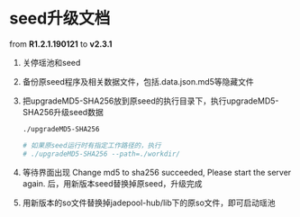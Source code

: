 # seed升级文档

from  **R1.2.1.190121** to  **v2.3.1**

1. 关停瑶池和seed
3. 备份原seed程序及相关数据文件，包括.data.json.md5等隐藏文件

2. 把upgradeMD5-SHA256放到原seed的执行目录下，执行upgradeMD5-SHA256升级seed数据

   ```bash
   ./upgradeMD5-SHA256
   
   # 如果原seed运行时有指定工作路径的，执行
   # ./upgradeMD5-SHA256 --path=./workdir/
   ```
   
3. 等待界面出现 Change md5 to sha256 succeeded, Please start the server again. 后，用新版本seed替换掉原seed，升级完成
4. 用新版本的so文件替换掉jadepool-hub/lib下的原so文件，即可启动瑶池
  
   
  
   

